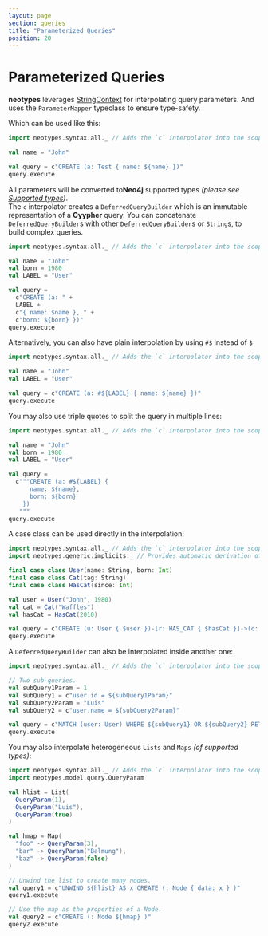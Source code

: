 ```yaml
---
layout: page
section: queries
title: "Parameterized Queries"
position: 20
---
```


# Parameterized Queries

**neotypes** leverages [StringContext](https://docs.scala-lang.org/overviews/core/string-interpolation.html) for interpolating query parameters.
And uses the `ParameterMapper` typeclass to ensure type-safety.

Which can be used like this:

```scala mdoc:reset
import neotypes.syntax.all._ // Adds the `c` interpolator into the scope.

val name = "John"

val query = c"CREATE (a: Test { name: ${name} })"
query.execute
```

All parameters will be converted to**Neo4j** supported types _(please see [Supported types](types))_.<br>
The `c` interpolator creates a `DeferredQueryBuilder` which is an immutable representation of a **Cyypher** query.
You can concatenate `DeferredQueryBuilder`s with other `DeferredQueryBuilder`s or `String`s, to build complex queries.

```scala mdoc:reset
import neotypes.syntax.all._ // Adds the `c` interpolator into the scope.

val name = "John"
val born = 1980
val LABEL = "User"

val query =
  c"CREATE (a: " +
  LABEL +
  c"{ name: $name }, " +
  c"born: ${born} })"
query.execute
```

Alternatively, you can also have plain interpolation by using `#$` instead of `$`

```scala mdoc:reset
import neotypes.syntax.all._ // Adds the `c` interpolator into the scope.

val name = "John"
val LABEL = "User"

val query = c"CREATE (a: #${LABEL} { name: ${name} })"
query.execute
```

You may also use triple quotes to split the query in multiple lines:

```scala mdoc:reset
import neotypes.syntax.all._ // Adds the `c` interpolator into the scope.

val name = "John"
val born = 1980
val LABEL = "User"

val query =
  c"""CREATE (a: #${LABEL} {
      name: ${name},
      born: ${born}
    })
   """
query.execute
```

A case class can be used directly in the interpolation:

```scala mdoc:reset
import neotypes.syntax.all._ // Adds the `c` interpolator into the scope.
import neotypes.generic.implicits._ // Provides automatic derivation of ParameterMapper for any case class.

final case class User(name: String, born: Int)
final case class Cat(tag: String)
final case class HasCat(since: Int)

val user = User("John", 1980)
val cat = Cat("Waffles")
val hasCat = HasCat(2010)

val query = c"CREATE (u: User { $user })-[r: HAS_CAT { $hasCat }]->(c: Cat { $cat })"
query.execute
```

A `DeferredQueryBuilder` can also be interpolated inside another one:

```scala mdoc:reset
import neotypes.syntax.all._ // Adds the `c` interpolator into the scope.

// Two sub-queries.
val subQuery1Param = 1
val subQuery1 = c"user.id = ${subQuery1Param}"
val subQuery2Param = "Luis"
val subQuery2 = c"user.name = ${subQuery2Param}"

val query = c"MATCH (user: User) WHERE ${subQuery1} OR ${subQuery2} RETURN user"
query.execute
```

You may also interpolate heterogeneous `Lists` and `Maps` _(of supported types)_:

```scala mdoc:reset
import neotypes.syntax.all._ // Adds the `c` interpolator into the scope.
import neotypes.model.query.QueryParam

val hlist = List(
  QueryParam(1),
  QueryParam("Luis"),
  QueryParam(true)
)

val hmap = Map(
  "foo" -> QueryParam(3),
  "bar" -> QueryParam("Balmung"),
  "baz" -> QueryParam(false)
)

// Unwind the list to create many nodes.
val query1 = c"UNWIND ${hlist} AS x CREATE (: Node { data: x } )"
query1.execute

// Use the map as the properties of a Node.
val query2 = c"CREATE (: Node ${hmap} )"
query2.execute
```
